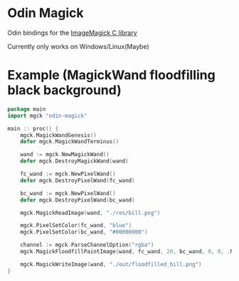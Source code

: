 # Odin Magick
Odin bindings for the [ImageMagick C library](https://imagemagick.org/)

Currently only works on Windows/Linux(Maybe) 

# Example (MagickWand floodfilling black background)
```go
package main
import mgck "odin-magick"

main :: proc() {
    mgck.MagickWandGenesis() 
    defer mgck.MagickWandTerminus()

    wand := mgck.NewMagickWand()
    defer mgck.DestroyMagickWand(wand)

    fc_wand := mgck.NewPixelWand()
    defer mgck.DestroyPixelWand(fc_wand)

    bc_wand := mgck.NewPixelWand()
    defer mgck.DestroyPixelWand(bc_wand)

    mgck.MagickReadImage(wand, "./res/bill.png")

    mgck.PixelSetColor(fc_wand, "blue")
    mgck.PixelSetColor(bc_wand, "#00000000")

    channel := mgck.ParseChannelOption("rgba")
    mgck.MagickFloodfillPaintImage(wand, fc_wand, 20, bc_wand, 0, 0, .MagickFalse)

    mgck.MagickWriteImage(wand, "./out/floodfilled_bill.png")
}
```